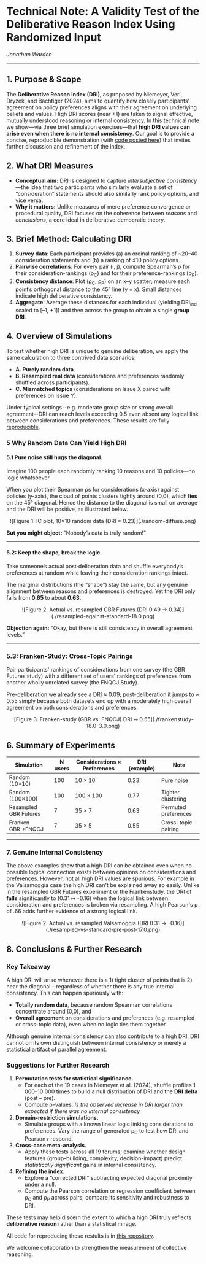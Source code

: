 # **Technical Note: A Validity Test of the Deliberative Reason Index Using Randomized Input**  
_Jonathan Warden_  

---

## 1. Purpose & Scope  

The **Deliberative Reason Index (DRI)**, as proposed by Niemeyer, Veri, Dryzek, and Bächtiger (2024), aims to quantify how closely participants’ agreement  on policy preferences aligns with their agreement on underlying beliefs and values. High DRI scores (near +1) are taken to signal effective, mutually understood reasoning or internal consistency. In this technical note we show—via three brief simulation exercises—that **high DRI values can arise even when there is no internal consistency**. Our goal is to provide a concise, reproducible demonstration (with [code posted here](https://github.com/johnwarden/dri-in-polis)) that invites further discussion and refinement of the index.

## 2. What DRI Measures  

- **Conceptual aim:** DRI is designed to capture *intersubjective consistency*—the idea that two participants who similarly evaluate a set of “consideration” statements should also similarly rank policy options, and vice versa.  
- **Why it matters:** Unlike measures of mere preference convergence or procedural quality, DRI focuses on the coherence between *reasons* and *conclusions*, a core ideal in deliberative‐democratic theory.

## 3. Brief Method: Calculating DRI  

1. **Survey data**: Each participant provides (a) an ordinal ranking of ~20–40 consideration statements and (b) a ranking of ≤10 policy options.  
2. **Pairwise correlations**: For every pair (i, j), compute Spearman’s ρ for their consideration-rankings (ρ<sub>C</sub>) and for their preference-rankings (ρ<sub>P</sub>).  
3. **Consistency distance**: Plot (ρ<sub>C</sub>, ρ<sub>P</sub>) on an x–y scatter; measure each point’s orthogonal distance to the 45° line (y = x). Small distances indicate high deliberative consistency.  
4. **Aggregate**: Average these distances for each individual (yielding DRI<sub>Ind</sub> scaled to [–1, +1]) and then across the group to obtain a single **group DRI**.  

## 4. Overview of Simulations  

To test whether high DRI is unique to genuine deliberation, we apply the same calculation to three contrived data scenarios:  

- **A. Purely random data**.  
- **B. Resampled real data** (considerations and preferences randomly shuffled across participants).  
- **C. Mismatched topics** (considerations on Issue X paired with preferences on Issue Y).  

Under typical settings--e.g. moderate group size or strong overall agreement--DRI can reach levels exceeding 0.5 even absent any logical link between considerations and preferences. These results are fully [reproducible](https://github.com/johnwarden/dri-in-polis).

### 5 Why Random Data Can Yield High DRI

#### 5.1 Pure noise still hugs the diagonal.  

Imagine 100 people each randomly ranking 10 reasons and 10 policies—no logic whatsoever.  

When you plot their Spearman ρs for considerations (x-axis) against policies (y-axis), the cloud of points clusters tightly around (0,0), which **lies** on the 45° diagonal. Hence the distance to the diagonal is small on average and the DRI will be positive, as illustrated below.
<div align="center">
![Figure 1. IC plot, 10×10 random data (DRI = 0.23)](./random-diffuse.png)
</div>

**But you might object:** “Nobody’s data is truly random!”

---

#### 5.2: Keep the shape, break the logic.  

Take someone’s actual post‐deliberation data and shuffle everybody’s preferences at random while leaving their consideration rankings intact.  

The marginal distributions (the “shape”) stay the same, but any genuine alignment between reasons and preferences is destroyed. Yet the DRI only falls from **0.65** to about **0.63**.
<div align="center">
![Figure 2. Actual vs. resampled GBR Futures (DRI 0.49 → 0.34)](./resampled-against-standard-18.0.png)
</div>

**Objection again:** “Okay, but there is still consistency in overall agreement levels.”

---

### 5.3: Franken-Study: Cross-Topic Pairings

Pair participants' rankings of considerations from one survey (the GBR Futures study) with a different set of users' rankings of preferences from another wholly unrelated survey (the FNQCJ Study).

Pre-deliberation we already see a DRI ≈ 0.09; post-deliberation it jumps to ≈ 0.55 simply because both datasets end up with a moderately high overall agreement on both considerations and preferences.
<div align="center">
![Figure 3. Franken-study (GBR vs. FNQCJ) DRI ↦ 0.55](./frankenstudy-18.0-3.0.png)
</div>


## 6. Summary of Experiments

| Simulation        | N users | Considerations × Preferences | DRI (example) | Note                   |
|-------------------|---------|--------------------|---------------|------------------------|
| Random (10×10)    | 100     | 10 × 10            | 0.23          | Pure noise             |
| Random (100×100)  | 100     | 100 × 100          | 0.77          | Tighter clustering     |
| Resampled GBR Futures   | 7     | 35 × 7             | 0.63          | Permuted preferences   |
| Franken GBR→FNQCJ | 7      | 35 × 5             | 0.55          | Cross-topic pairing    |


---


### 7. Genuine Internal Consistency

The above examples show that a high DRI can be obtained even when no possible logical connection exists between opinions on considerations and preferences. However, not all high DRI values are spurious. For example in the Valsamoggia case the high DRI can't be explained away so easily. Unlike in the resampled GBR Futures experiment or the Frankenstudy, the DRI of **falls** significantly to (0.31 ↦ -0.16) when the logical link between consideration and preferences is broken via resampling. A high Pearson's ρ of .66 adds further evidence of a strong logical link. 
<div align="center">
![Figure 2. Actual vs. resampled Valsamoggia (DRI 0.31 → -0.16)](./resampled-vs-standard-pre-post-17.0.png)
</div>


## 8. Conclusions & Further Research

### Key Takeaway

A high DRI will arise whenever there is a 1) tight cluster of points that is 2) near the diagonal—regardless of whether there is any true internal consistency. This can happen spuriously with:

- **Totally random data**, because random Spearman correlations concentrate around (0,0), and  
- **Overall agreement** on considerations and preferences (e.g. resampled or cross-topic data), even when no logic ties them together.  

Although genuine internal consistency can also contribute to a high DRI, DRI cannot on its own distinguish between internal consistency or merely a statistical artifact of parallel agreement.


### Suggestions for Further Research

1. **Permutation tests for statistical significance.**  
    - For each of the 19 cases in Niemeyer et al. (2024), shuffle profiles 1 000–10 000 times to build a null distribution of DRI and the **DRI delta** (post – pre).  
    - Compute p-values: *Is the observed increase in DRI larger than expected if there was no internal consistency*
1. **Domain-restriction simulations.**  
    - Simulate groups with a known linear logic linking considerations to preferences. Vary the range of generated ρ<sub>C</sub> to test how DRI and Pearson *r* respond.
1. **Cross-case meta-analysis.**  
    - Apply these tests across all 19 forums; examine whether design features (group-building, complexity, decision-impact) predict *statistically significant* gains in internal consistency.
1. **Refining the index.**  
    - Explore a “corrected DRI” subtracting expected diagonal proximity under a null.
    - Compute the Pearson correlation or regression coefficient between ρ<sub>C</sub> and ρ<sub>P</sub> across pairs; compare its sensitivity and robustness to DRI.

These tests may help discern the extent to which a high DRI truly reflects **deliberative reason** rather than a statistical mirage. 

All code for reproducing these restults is in [this repository](https://github.com/johnwarden/dri-in-polis).

We welcome collaboration to strengthen the measurement of collective reasoning.
